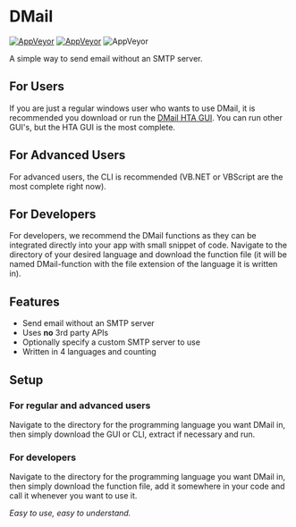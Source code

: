 # DMail

[![AppVeyor](https://img.shields.io/badge/Licence-MIT-orange)](LICENSE)
[![AppVeyor](https://img.shields.io/badge/Version-v0.1-informational)](https://github.com/gyware/DMail)
![AppVeyor](https://img.shields.io/badge/Development-In_Progress-lightgreen)

A simple way to send email without an SMTP server.

## For Users
If you are just a regular windows user who wants to use DMail, it is recommended you download or run the [DMail HTA GUI](/HTA/GUI/). You can run other GUI's, but the HTA GUI is the most complete.

## For Advanced Users
For advanced users, the CLI is recommended (VB.NET or VBScript are the most complete right now).

## For Developers
For developers, we recommend the DMail functions as they can be integrated directly into your app with small snippet of code. Navigate to the directory of your desired language and download the function file (it will be named DMail-function with the file extension of the language it is written in).

## Features
* Send email without an SMTP server
* Uses **no** 3rd party APIs
* Optionally specify a custom SMTP server to use
* Written in 4 languages and counting

## Setup
### For regular and advanced users
Navigate to the directory for the programming language you want DMail in, then simply download the GUI or CLI, extract if necessary and run.

### For developers
Navigate to the directory for the programming language you want DMail in, then simply download the function file, add it somewhere in your code and call it whenever you want to use it.

*Easy to use, easy to understand.*
